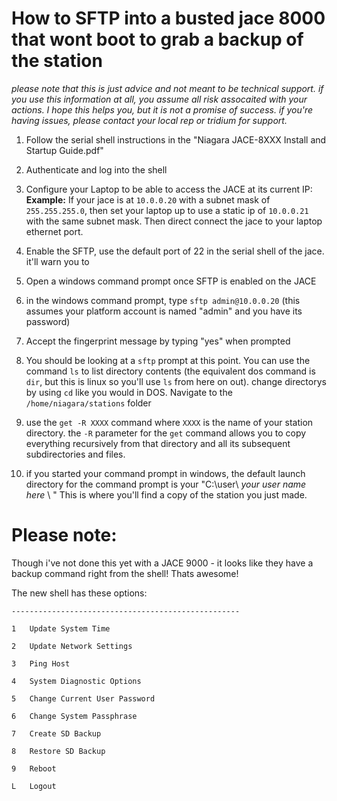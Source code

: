 # How to SFTP into a busted jace 8000 that wont boot to grab a backup of the station

*please note that this is just advice and not meant to be technical support.  if you use this information at all, you assume all risk assocaited with your actions.  I hope this helps you, but it is not a promise of success.  if you're having issues, please contact your local rep or tridium for support.*

1) Follow the serial shell instructions in the "Niagara JACE-8XXX Install and Startup Guide.pdf"

2) Authenticate and log into the shell

3) Configure your Laptop to be able to access the JACE at its current IP:
    **Example:** If your jace is at `10.0.0.20` with a subnet mask of `255.255.255.0`, then set your laptop up to use a static ip of `10.0.0.21` with the same subnet mask.  Then direct connect the jace to your laptop ethernet port. 

5) Enable the SFTP, use the default port of 22 in the serial shell of the jace.  it'll warn you to 

6) Open a windows command prompt once SFTP is enabled on the JACE

7) in the windows command prompt, type `sftp admin@10.0.0.20` (this assumes your platform account is named "admin" and you have its password)

8) Accept the fingerprint message by typing "yes" when prompted

9) You should be looking at a `sftp` prompt at this point.  You can use the command `ls` to list directory contents (the equivalent dos command is `dir`, but this is linux so you'll use `ls` from here on out).  change directorys by using `cd` like you would in DOS.  Navigate to the `/home/niagara/stations` folder

10) use the `get -R XXXX` command where `XXXX` is the name of your station directory.  the `-R` parameter for the `get` command allows you to copy everything recursively from that directory and all its subsequent subdirectories and files.

11) if you started your command prompt in windows, the default launch directory for the command prompt is your "C:\user\ *your user name here* \ " This is where you'll find a copy of the station you just made. 

# Please note:

Though i've not done this yet with a JACE 9000 - it looks like they have a backup command right from the shell!  Thats awesome! 

The new shell has these options:


`---------------------------------------------------`

`1   Update System Time`

`2   Update Network Settings`

`3   Ping Host`

`4   System Diagnostic Options`

`5   Change Current User Password`

`6   Change System Passphrase`

`7   Create SD Backup`

`8   Restore SD Backup`

`9   Reboot`

`L   Logout`

